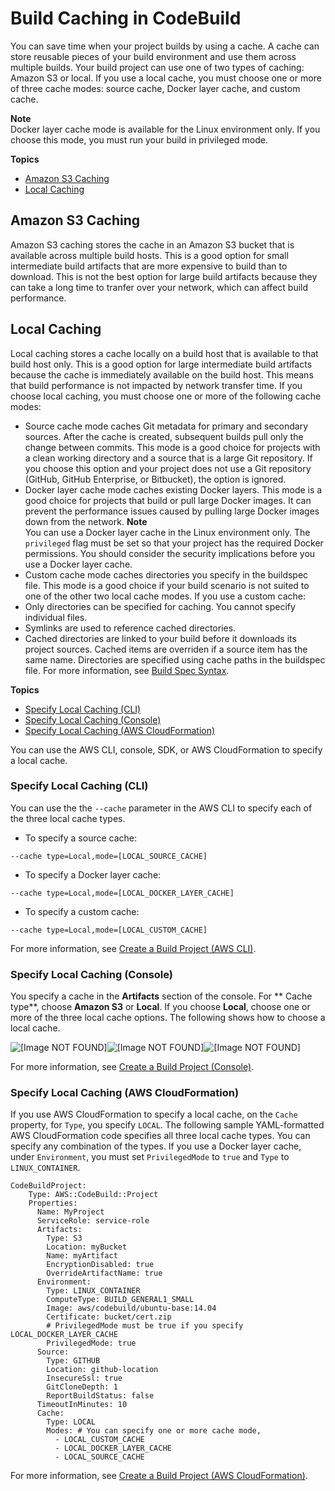 # Build Caching in CodeBuild<a name="build-caching"></a>

 You can save time when your project builds by using a cache\. A cache can store reusable pieces of your build environment and use them across multiple builds\. Your build project can use one of two types of caching: Amazon S3 or local\. If you use a local cache, you must choose one or more of three cache modes: source cache, Docker layer cache, and custom cache\. 

**Note**  
Docker layer cache mode is available for the Linux environment only\. If you choose this mode, you must run your build in privileged mode\.

**Topics**
+ [Amazon S3 Caching](#caching-s3)
+ [Local Caching](#caching-local)

## Amazon S3 Caching<a name="caching-s3"></a>

 Amazon S3 caching stores the cache in an Amazon S3 bucket that is available across multiple build hosts\. This is a good option for small intermediate build artifacts that are more expensive to build than to download\. This is not the best option for large build artifacts because they can take a long time to tranfer over your network, which can affect build performance\. 

## Local Caching<a name="caching-local"></a>

 Local caching stores a cache locally on a build host that is available to that build host only\. This is a good option for large intermediate build artifacts because the cache is immediately available on the build host\. This means that build performance is not impacted by network transfer time\. If you choose local caching, you must choose one or more of the following cache modes: 
+  Source cache mode caches Git metadata for primary and secondary sources\. After the cache is created, subsequent builds pull only the change between commits\. This mode is a good choice for projects with a clean working directory and a source that is a large Git repository\. If you choose this option and your project does not use a Git repository \(GitHub, GitHub Enterprise, or Bitbucket\), the option is ignored\. 
+  Docker layer cache mode caches existing Docker layers\. This mode is a good choice for projects that build or pull large Docker images\. It can prevent the performance issues caused by pulling large Docker images down from the network\. 
**Note**  
 You can use a Docker layer cache in the Linux environment only\. 
 The `privileged` flag must be set so that your project has the required Docker permissions\. 
 You should consider the security implications before you use a Docker layer cache\. 
+  Custom cache mode caches directories you specify in the buildspec file\. This mode is a good choice if your build scenario is not suited to one of the other two local cache modes\. If you use a custom cache: 
  +  Only directories can be specified for caching\. You cannot specify individual files\. 
  +  Symlinks are used to reference cached directories\. 
  +  Cached directories are linked to your build before it downloads its project sources\. Cached items are overriden if a source item has the same name\. Directories are specified using cache paths in the buildspec file\. For more information, see [Build Spec Syntax](build-spec-ref.md#build-spec-ref-syntax)\. 

**Topics**
+ [Specify Local Caching \(CLI\)](#caching-local-cli)
+ [Specify Local Caching \(Console\)](#caching-local-console)
+ [Specify Local Caching \(AWS CloudFormation\)](#caching-local-cfn)

 You can use the AWS CLI, console, SDK, or AWS CloudFormation to specify a local cache\. 

### Specify Local Caching \(CLI\)<a name="caching-local-cli"></a>

 You can use the the `--cache` parameter in the AWS CLI to specify each of the three local cache types\. 
+  To specify a source cache: 

  ```
  --cache type=Local,mode=[LOCAL_SOURCE_CACHE]
  ```
+  To specify a Docker layer cache: 

  ```
  --cache type=Local,mode=[LOCAL_DOCKER_LAYER_CACHE]
  ```
+  To specify a custom cache: 

  ```
  --cache type=Local,mode=[LOCAL_CUSTOM_CACHE]
  ```

For more information, see [Create a Build Project \(AWS CLI\)](create-project.md#create-project-cli)\.

### Specify Local Caching \(Console\)<a name="caching-local-console"></a>

You specify a cache in the **Artifacts** section of the console\. For ** Cache type**, choose **Amazon S3** or **Local**\. If you choose **Local**, choose one or more of the three local cache options\. The following shows how to choose a local cache\.

![\[Image NOT FOUND\]](http://docs.aws.amazon.com/codebuild/latest/userguide/images/local-cache.png)![\[Image NOT FOUND\]](http://docs.aws.amazon.com/codebuild/latest/userguide/)![\[Image NOT FOUND\]](http://docs.aws.amazon.com/codebuild/latest/userguide/)

For more information, see [Create a Build Project \(Console\)](create-project.md#create-project-console)\.

### Specify Local Caching \(AWS CloudFormation\)<a name="caching-local-cfn"></a>

 If you use AWS CloudFormation to specify a local cache, on the `Cache` property, for `Type`, you specify `LOCAL`\. The following sample YAML\-formatted AWS CloudFormation code specifies all three local cache types\. You can specify any combination of the types\. If you use a Docker layer cache, under `Environment`, you must set `PrivilegedMode` to `true` and `Type` to `LINUX_CONTAINER`\. 

```
CodeBuildProject:
    Type: AWS::CodeBuild::Project
    Properties:
      Name: MyProject
      ServiceRole: service-role
      Artifacts:
        Type: S3
        Location: myBucket
        Name: myArtifact
        EncryptionDisabled: true
        OverrideArtifactName: true
      Environment:
        Type: LINUX_CONTAINER
        ComputeType: BUILD_GENERAL1_SMALL
        Image: aws/codebuild/ubuntu-base:14.04
        Certificate: bucket/cert.zip
        # PrivilegedMode must be true if you specify LOCAL_DOCKER_LAYER_CACHE
        PrivilegedMode: true
      Source:
        Type: GITHUB
        Location: github-location
        InsecureSsl: true
        GitCloneDepth: 1
        ReportBuildStatus: false
      TimeoutInMinutes: 10
      Cache:
        Type: LOCAL
        Modes: # You can specify one or more cache mode, 
          - LOCAL_CUSTOM_CACHE
          - LOCAL_DOCKER_LAYER_CACHE
          - LOCAL_SOURCE_CACHE
```

For more information, see [Create a Build Project \(AWS CloudFormation\)](create-project.md#create-project-cloud-formation)\.
